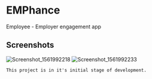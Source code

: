 # EMPhance

Employee - Employer engagement app


## Screenshots

![Screenshot_1561992218](https://user-images.githubusercontent.com/29502161/60445701-5d136100-9c3d-11e9-97e6-7da73dda7109.png)
![Screenshot_1561992233](https://user-images.githubusercontent.com/29502161/60445704-5dabf780-9c3d-11e9-9893-57278e891a35.png)

```
This project is in it's initial stage of development.

```
